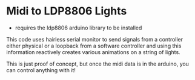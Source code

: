 # Midi to LDP8806 Lights

- requires the ldp8806 arduino library to be installed

This code uses hairless serial monitor to send signals from a controller either physical or a loopback from a software controller and using this information reactively creates various animations on a string of lights.

This is just proof of concept, but once the midi data is in the arduino, you can control anything with it! 